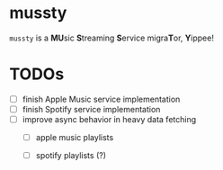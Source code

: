 # mussty

`mussty` is a **MU**sic **S**treaming **S**ervice migra**T**or, **Y**ippee!


# TODOs
 - [ ] finish Apple Music service implementation
 - [ ] finish Spotify service implementation
 - [ ] improve async behavior in heavy data fetching 
    - [ ] apple music playlists 
    - [ ] spotify playlists (?)




